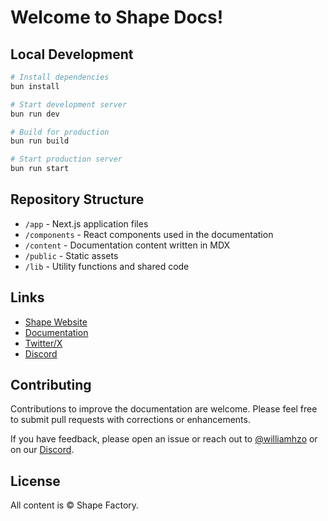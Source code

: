 # Welcome to Shape Docs!

## Local Development

```bash
# Install dependencies
bun install

# Start development server
bun run dev

# Build for production
bun run build

# Start production server
bun run start
```

## Repository Structure

- `/app` - Next.js application files
- `/components` - React components used in the documentation
- `/content` - Documentation content written in MDX
- `/public` - Static assets
- `/lib` - Utility functions and shared code

## Links

- [Shape Website](https://shape.network)
- [Documentation](https://docs.shape.network)
- [Twitter/X](https://x.com/Shape_L2)
- [Discord](https://discord.com/invite/shape-l2)

## Contributing

Contributions to improve the documentation are welcome. Please feel free to submit pull requests with corrections or enhancements.

If you have feedback, please open an issue or reach out to [@williamhzo](https://x.com/williamhzo) or on our [Discord](https://discord.com/invite/shape-l2).

## License

All content is © Shape Factory.
